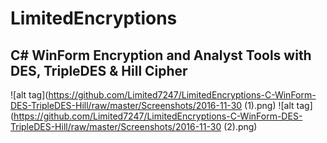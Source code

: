 # LimitedEncryptions
## C# WinForm Encryption and Analyst Tools with DES, TripleDES & Hill Cipher

![alt tag](https://github.com/Limited7247/LimitedEncryptions-C-WinForm-DES-TripleDES-Hill/raw/master/Screenshots/2016-11-30 (1).png) 
![alt tag](https://github.com/Limited7247/LimitedEncryptions-C-WinForm-DES-TripleDES-Hill/raw/master/Screenshots/2016-11-30 (2).png) 

